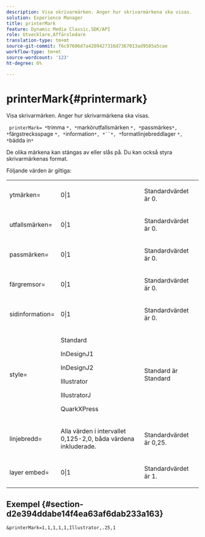```yaml
---
description: Visa skrivarmärken. Anger hur skrivarmärkena ska visas.
solution: Experience Manager
title: printerMark
feature: Dynamic Media Classic,SDK/API
role: Utvecklare,Affärsledare
translation-type: tm+mt
source-git-commit: f6c97606d7a4209427316d7367013ad9585a5cae
workflow-type: tm+mt
source-wordcount: '123'
ht-degree: 6%

---
```



# printerMark{#printermark}

Visa skrivarmärken. Anger hur skrivarmärkena ska visas.

` printerMark= *`trimma `*, *`markörutfallsmärken `*, *`passmärkes`*, *`färgstrecksspage `*, *`information`*, *``*, *`formatlinjebreddlager `*, *`bädda in`*`

De olika märkena kan stängas av eller slås på. Du kan också styra skrivarmärkenas format.

Följande värden är giltiga:

<table id="simpletable_C84560940CAC46D8BE9D0EFEE5EBF323"> 
 <tr class="strow"> 
  <td class="stentry"> <p>ytmärken= </p></td> 
  <td class="stentry"> <p>0|1 </p></td> 
  <td class="stentry"> <p>Standardvärdet är 0. </p></td> 
 </tr> 
 <tr class="strow"> 
  <td class="stentry"> <p>utfallsmärken= </p></td> 
  <td class="stentry"> <p>0|1 </p></td> 
  <td class="stentry"> <p>Standardvärdet är 0. </p></td> 
 </tr> 
 <tr class="strow"> 
  <td class="stentry"> <p>passmärken= </p></td> 
  <td class="stentry"> <p>0|1 </p></td> 
  <td class="stentry"> <p>Standardvärdet är 0. </p></td> 
 </tr> 
 <tr class="strow"> 
  <td class="stentry"> <p>färgremsor= </p></td> 
  <td class="stentry"> <p>0|1 </p></td> 
  <td class="stentry"> <p>Standardvärdet är 0. </p></td> 
 </tr> 
 <tr class="strow"> 
  <td class="stentry"> <p>sidinformation= </p></td> 
  <td class="stentry"> <p>0|1 </p></td> 
  <td class="stentry"> <p>Standardvärdet är 0. </p></td> 
 </tr> 
 <tr class="strow"> 
  <td class="stentry"> <p>style= </p></td> 
  <td class="stentry"> <p>Standard </p> <p>InDesignJ1 </p> <p>InDesignJ2 </p> <p>Illustrator </p> <p>IllustratorJ </p> <p>QuarkXPress </p> </td> 
  <td class="stentry"> <p>Standard är Standard </p></td> 
 </tr> 
 <tr class="strow"> 
  <td class="stentry"> <p>linjebredd= </p></td> 
  <td class="stentry"> <p>Alla värden i intervallet 0,125-2,0, båda värdena inkluderade. </p></td> 
  <td class="stentry"> <p>Standardvärdet är 0,25. </p></td> 
 </tr> 
 <tr class="strow"> 
  <td class="stentry"> <p>layer embed= </p></td> 
  <td class="stentry"> <p>0|1 </p></td> 
  <td class="stentry"> <p>Standardvärdet är 1. </p></td> 
 </tr> 
</table>

## Exempel {#section-d2e394ddabe14f4ea63af6dab233a163}

`&printerMark=1,1,1,1,1,Illustrator,.25,1`
